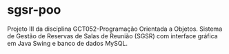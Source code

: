 # sgsr-poo
Projeto III da disciplina GCT052-Programação Orientada a Objetos. Sistema de Gestão de Reservas de Salas de Reunião (SGSR) com interface gráfica em Java Swing e banco de dados MySQL.
